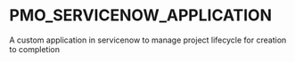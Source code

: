 # PMO_SERVICENOW_APPLICATION
A custom application in servicenow to manage project lifecycle for creation to completion 
